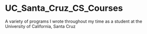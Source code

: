 # UC_Santa_Cruz_CS_Courses
A variety of programs I wrote throughout my time as a student at the University of California, Santa Cruz
